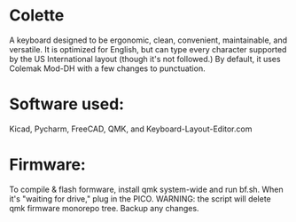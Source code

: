 # Colette
A keyboard designed to be ergonomic, clean, convenient, maintainable, and versatile.
It is optimized for English, but can type every character supported by the US International layout (though it's not followed.)
By default, it uses Colemak Mod-DH with a few changes to punctuation.

# Software used:
Kicad, Pycharm, FreeCAD, QMK, and Keyboard-Layout-Editor.com

# Firmware:
To compile & flash formware, install qmk system-wide and run bf.sh.
When it's "waiting for drive," plug in the PICO. WARNING: the script will delete qmk firmware monorepo tree. Backup any changes.